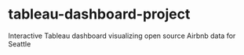 # tableau-dashboard-project
Interactive Tableau dashboard visualizing open source Airbnb data for Seattle
